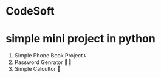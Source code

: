 # CodeSoft
# simple mini project in python 

1) Simple Phone Book Project 📞
2) Password Genrator 🕵️‍♂️
3) Simple Calcultor 📱
